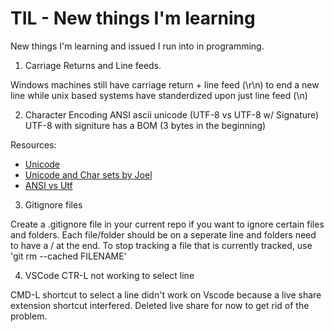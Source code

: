 # TIL - New things I'm learning

New things I'm learning and issued I run into in programming.

1. Carriage Returns and Line feeds.

Windows machines still have carriage return + line feed (\r\n) to end a new line while unix based systems have standerdized upon just line feed (\n)

2. Character Encoding
   ANSI
   ascii
   unicode (UTF-8 vs UTF-8 w/ Signature)  
   UTF-8 with signiture has a BOM (3 bytes in the beginning)

Resources:
- [Unicode](https://csharpindepth.com/Articles/Unicode)
- [Unicode and Char sets by Joel](https://www.joelonsoftware.com/2003/10/08/_the-absolute-minimum-every-software-developer-absolutely-positively-must-know-about-unicode-and-character-sets-no-excuses/)
- [ANSI vs Utf](https://stackoverflow.com/questions/700187/unicode-utf-ascii-ansi-format-differences)

3. Gitignore files

Create a .gitignore file in your current repo if you want to ignore certain files and folders.
Each file/folder should be on a seperate line and folders need to have a / at the end.
To stop tracking a file that is currently tracked, use 'git rm --cached FILENAME'

4. VSCode CTR-L not working to select line

CMD-L shortcut to select a line didn't work on Vscode because a live share extension shortcut interfered. Deleted live share for now to get rid of the problem.